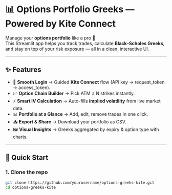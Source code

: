 # 📊 Options Portfolio Greeks — Powered by Kite Connect

Manage your **options portfolio** like a pro 🎯  
This Streamlit app helps you track trades, calculate **Black–Scholes Greeks**, and stay on top of your risk exposure — all in a clean, interactive UI.  

---

## ✨ Features
- 🔐 **Smooth Login** → Guided **Kite Connect** flow (API key → request_token → access_token).  
- 📈 **Option Chain Builder** → Pick ATM ± N strikes instantly.  
- ⚡ **Smart IV Calculation** → Auto-fills **implied volatility** from live market data.  
- 📊 **Portfolio at a Glance** → Add, edit, remove trades in one click.  
- 📥 **Export & Share** → Download your portfolio as CSV.  
- 🖼️ **Visual Insights** → Greeks aggregated by expiry & option type with charts.  

---

## 🚀 Quick Start

### 1. Clone the repo
```bash
git clone https://github.com/yourusername/options-greeks-kite.git
cd options-greeks-kite
